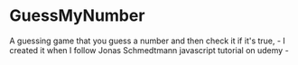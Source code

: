 # GuessMyNumber
A guessing game that you guess a number and then check it if it's true, - I created it when I follow Jonas Schmedtmann javascript tutorial on udemy -
